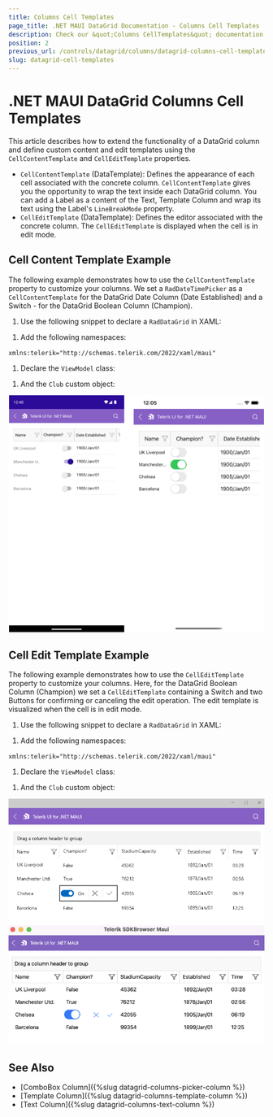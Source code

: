 ```yaml
---
title: Columns Cell Templates
page_title: .NET MAUI DataGrid Documentation - Columns Cell Templates
description: Check our &quot;Columns CellTemplates&quot; documentation article for Telerik DataGrid for .NET MAUI.
position: 2
previous_url: /controls/datagrid/columns/datagrid-columns-cell-templates
slug: datagrid-cell-templates
---
```


# .NET MAUI DataGrid Columns Cell Templates

This article describes how to extend the functionality of a DataGrid column and define custom content and edit templates using the `CellContentTemplate` and `CellEditTemplate` properties.

* `CellContentTemplate` (DataTemplate): Defines the appearance of each cell associated with the concrete column. `CellContentTemplate` gives you the opportunity to wrap the text inside each DataGrid column. You can add a Label as a content of the Text, Template Column and wrap its text using the Label's `LineBreakMode` property.
* `CellEditTemplate` (DataTemplate): Defines the editor associated with the concrete column. The `CellEditTemplate` is displayed when the cell is in edit mode.

## Cell Content Template Example

The following example demonstrates how to use the `CellContentTemplate` property to customize your columns. We set a `RadDateTimePicker` as a `CellContentTemplate` for the DataGrid Date Column (Date Established) and a Switch - for the DataGrid Boolean Column (Champion).

1. Use the following snippet to declare a `RadDataGrid` in XAML:

 <snippet id='datagrid-columns-cellcontenttemplate-xaml' />

1. Add the following namespaces:

 ```XAML
xmlns:telerik="http://schemas.telerik.com/2022/xaml/maui"
 ```

1. Declare the `ViewModel` class:

 <snippet id='datagrid-column-view-model' />

1. And the `Club` custom object:

 <snippet id='datagrid-club-model' />

![DataGrid Cell Content Template](../images/datagrid-column-cell-content-template.png)

## Cell Edit Template Example

The following example demonstrates how to use the `CellEditTemplate` property to customize your columns. Here, for the DataGrid Boolean Column (Champion) we set a `CellEditTemplate` containing a Switch and two Buttons for confirming or canceling the edit operation. The edit template is visualized when the cell is in edit mode.

1. Use the following snippet to declare a `RadDataGrid` in XAML:

 <snippet id='datagrid-columns-celledittemplate-xaml' />

1. Add the following namespaces:

 ```XAML
xmlns:telerik="http://schemas.telerik.com/2022/xaml/maui"
 ```

1. Declare the `ViewModel` class:

 <snippet id='datagrid-column-view-model' />

1. And the `Club` custom object:

 <snippet id='datagrid-club-model' />

![DataGrid Cell Edit Template](../images/datagrid-column-cell-edit-template.png)

## See Also

- [ComboBox Column]({%slug datagrid-columns-picker-column %})
- [Template Column]({%slug datagrid-columns-template-column %})
- [Text Column]({%slug datagrid-columns-text-column %})
